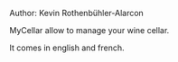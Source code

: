 Author: Kevin Rothenbühler-Alarcon

MyCellar allow to manage your wine cellar.

It comes in english and french.